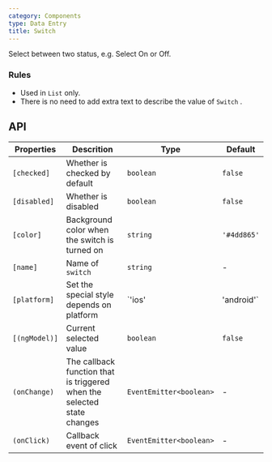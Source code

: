 ```yaml
---
category: Components
type: Data Entry
title: Switch
---
```




Select between two status, e.g. Select On or Off.

### Rules
- Used in `List` only.
- There is no need to add extra text to describe the value of  `Switch` .


## API

Properties | Descrition | Type | Default
-----------|------------|------|--------
| `[checked]` | Whether is checked by default | `boolean` | `false` |
| `[disabled]` | Whether is disabled | `boolean` | `false` |
| `[color]` | Background color when the switch is turned on | `string` | `'#4dd865'` |
| `[name]` | Name of `switch` | `string` | - |
| `[platform]` | Set the special style depends on platform | `'ios' | 'android'` | `'ios'`|
| `[(ngModel)]` | Current selected value | `boolean` | `false` |
| `(onChange)` | The callback function that is triggered when the selected state changes | `EventEmitter<boolean>` | - |
| `(onClick)` | Callback event of click | `EventEmitter<boolean>` | - |
